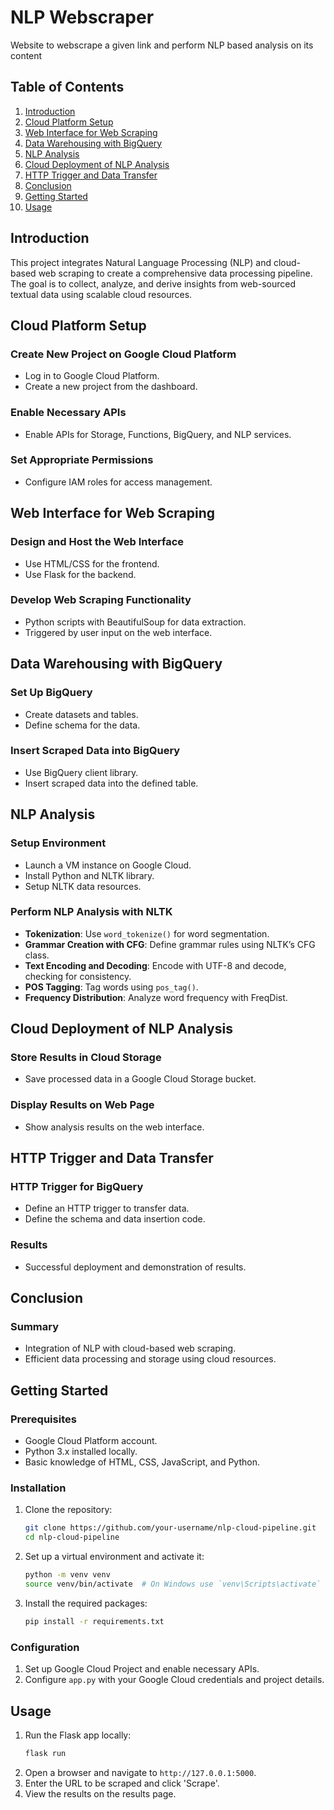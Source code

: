 # NLP Webscraper
Website to webscrape a given link and perform NLP based analysis on its content

## Table of Contents
1. [Introduction](#introduction)
2. [Cloud Platform Setup](#cloud-platform-setup)
3. [Web Interface for Web Scraping](#web-interface-for-web-scraping)
4. [Data Warehousing with BigQuery](#data-warehousing-with-bigquery)
5. [NLP Analysis](#nlp-analysis)
6. [Cloud Deployment of NLP Analysis](#cloud-deployment-of-nlp-analysis)
7. [HTTP Trigger and Data Transfer](#http-trigger-and-data-transfer)
8. [Conclusion](#conclusion)
9. [Getting Started](#getting-started)
10. [Usage](#usage)

## Introduction
This project integrates Natural Language Processing (NLP) and cloud-based web scraping to create a comprehensive data processing pipeline. The goal is to collect, analyze, and derive insights from web-sourced textual data using scalable cloud resources.

## Cloud Platform Setup
### Create New Project on Google Cloud Platform
- Log in to Google Cloud Platform.
- Create a new project from the dashboard.

### Enable Necessary APIs
- Enable APIs for Storage, Functions, BigQuery, and NLP services.

### Set Appropriate Permissions
- Configure IAM roles for access management.

## Web Interface for Web Scraping
### Design and Host the Web Interface
- Use HTML/CSS for the frontend.
- Use Flask for the backend.

### Develop Web Scraping Functionality
- Python scripts with BeautifulSoup for data extraction.
- Triggered by user input on the web interface.

## Data Warehousing with BigQuery
### Set Up BigQuery
- Create datasets and tables.
- Define schema for the data.

### Insert Scraped Data into BigQuery
- Use BigQuery client library.
- Insert scraped data into the defined table.

## NLP Analysis
### Setup Environment
- Launch a VM instance on Google Cloud.
- Install Python and NLTK library.
- Setup NLTK data resources.

### Perform NLP Analysis with NLTK
- **Tokenization**: Use `word_tokenize()` for word segmentation.
- **Grammar Creation with CFG**: Define grammar rules using NLTK’s CFG class.
- **Text Encoding and Decoding**: Encode with UTF-8 and decode, checking for consistency.
- **POS Tagging**: Tag words using `pos_tag()`.
- **Frequency Distribution**: Analyze word frequency with FreqDist.

## Cloud Deployment of NLP Analysis
### Store Results in Cloud Storage
- Save processed data in a Google Cloud Storage bucket.

### Display Results on Web Page
- Show analysis results on the web interface.

## HTTP Trigger and Data Transfer
### HTTP Trigger for BigQuery
- Define an HTTP trigger to transfer data.
- Define the schema and data insertion code.

### Results
- Successful deployment and demonstration of results.

## Conclusion
### Summary
- Integration of NLP with cloud-based web scraping.
- Efficient data processing and storage using cloud resources.

## Getting Started
### Prerequisites
- Google Cloud Platform account.
- Python 3.x installed locally.
- Basic knowledge of HTML, CSS, JavaScript, and Python.

### Installation
1. Clone the repository:
    ```bash
    git clone https://github.com/your-username/nlp-cloud-pipeline.git
    cd nlp-cloud-pipeline
    ```
2. Set up a virtual environment and activate it:
    ```bash
    python -m venv venv
    source venv/bin/activate  # On Windows use `venv\Scripts\activate`
    ```
3. Install the required packages:
    ```bash
    pip install -r requirements.txt
    ```

### Configuration
1. Set up Google Cloud Project and enable necessary APIs.
2. Configure `app.py` with your Google Cloud credentials and project details.

## Usage
1. Run the Flask app locally:
    ```bash
    flask run
    ```
2. Open a browser and navigate to `http://127.0.0.1:5000`.
3. Enter the URL to be scraped and click 'Scrape'.
4. View the results on the results page.
